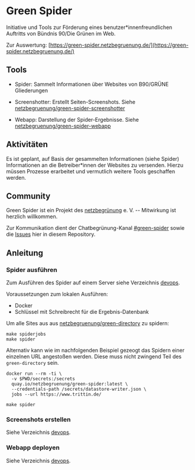# Green Spider

Initiative und Tools zur Förderung eines benutzer*innenfreundlichen Auftritts von Bündnis 90/Die Grünen im Web.

Zur Auswertung: [https://green-spider.netzbegruenung.de/](https://green-spider.netzbegruenung.de/)

## Tools

- Spider: Sammelt Informationen über Websites von B90/GRÜNE Gliederungen

- Screenshotter: Erstellt Seiten-Screenshots. Siehe [netzbegruenung/green-spider-screenshotter](https://github.com/netzbegruenung/green-spider-screenshotter/)

- Webapp: Darstellung der Spider-Ergebnisse. Siehe [netzbegruenung/green-spider-webapp](https://github.com/netzbegruenung/green-spider-webapp/)

## Aktivitäten

Es ist geplant, auf Basis der gesammelten Informationen (siehe Spider) Informationen an die Betreiber*innen der Websites zu versenden. Hierzu müssen Prozesse erarbeitet und vermutlich weitere Tools geschaffen werden.

## Community

Green Spider ist ein Projekt des [netzbegrünung](https://blog.netzbegruenung.de/) e. V. -- Mitwirkung ist herzlich willkommen.

Zur Kommunikation dient der Chatbegrünung-Kanal [#green-spider](https://chatbegruenung.de/channel/green-spider) sowie die [Issues](https://github.com/netzbegruenung/green-spider/issues) hier in diesem Repository.

## Anleitung

### Spider ausführen

Zum Ausführen des Spider auf einem Server siehe Verzeichnis [devops](https://github.com/netzbegruenung/green-spider/tree/master/devops).

Voraussetzungen zum lokalen Ausführen:

- Docker
- Schlüssel mit Schreibrecht für die Ergebnis-Datenbank

Um alle Sites aus aus [netzbegruenung/green-directory](https://github.com/netzbegruenung/green-directory) zu spidern:

```nohighlight
make spiderjobs
make spider
```

Alternativ kann wie im nachfolgenden Beispiel gezeogt das Spidern einer einzelnen URL angestoßen werden. Diese muss nicht zwingend Teil des `green-directory` sein.

```nohighlight
docker run --rm -ti \
  -v $PWD/secrets:/secrets
  quay.io/netzbegruenung/green-spider:latest \
  --credentials-path /secrets/datastore-writer.json \
  jobs --url https://www.trittin.de/

make spider
```

### Screenshots erstellen

Siehe Verzeichnis [devops](https://github.com/netzbegruenung/green-spider/tree/master/devops).

### Webapp deployen

Siehe Verzeichnis [devops](https://github.com/netzbegruenung/green-spider/tree/master/devops).
